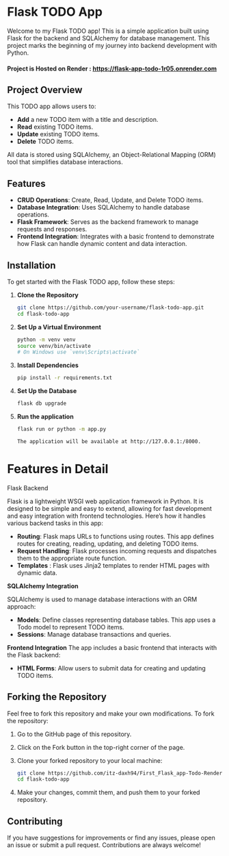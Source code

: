 # Flask TODO App

Welcome to my Flask TODO app! This is a simple application built using Flask for the backend and SQLAlchemy for database management. This project marks the beginning of my journey into backend development with Python.

#### Project is Hosted on Render : https://flask-app-todo-1r05.onrender.com

## Project Overview

This TODO app allows users to:

- **Add** a new TODO item with a title and description.
- **Read** existing TODO items.
- **Update** existing TODO items.
- **Delete** TODO items.

All data is stored using SQLAlchemy, an Object-Relational Mapping (ORM) tool that simplifies database interactions.

## Features

- **CRUD Operations**: Create, Read, Update, and Delete TODO items.
- **Database Integration**: Uses SQLAlchemy to handle database operations.
- **Flask Framework**: Serves as the backend framework to manage requests and responses.
- **Frontend Integration**: Integrates with a basic frontend to demonstrate how Flask can handle dynamic content and data interaction.

## Installation

To get started with the Flask TODO app, follow these steps:

1. **Clone the Repository**

   ```bash
   git clone https://github.com/your-username/flask-todo-app.git
   cd flask-todo-app

2. **Set Up a Virtual Environment**

   ```bash
   python -m venv venv
   source venv/bin/activate  
   # On Windows use `venv\Scripts\activate`
3. **Install Dependencies**

   ```bash
   pip install -r requirements.txt

4. **Set Up the Database**

   ```bash
   flask db upgrade
5. **Run the application**

   ```bash
   flask run or python -m app.py

   The application will be available at http://127.0.0.1:/8000.

# Features in Detail
Flask Backend

Flask is a lightweight WSGI web application framework in Python. It is designed to be simple and easy to extend, allowing for fast development and easy integration with frontend technologies. Here’s how it handles various backend tasks in this app:

- **Routing**: Flask maps URLs to functions using routes. This app defines routes for creating, reading, updating, and deleting TODO items.
- **Request Handling**: Flask processes incoming requests and dispatches them to the appropriate route function.
- **Templates** : Flask uses Jinja2 templates to render HTML pages with dynamic data.


**SQLAlchemy Integration**

SQLAlchemy is used to manage database interactions with an ORM approach:
- **Models**: Define classes representing database tables. This app uses a Todo model to represent TODO items.
- **Sessions**: Manage database transactions and queries.

**Frontend Integration**
The app includes a basic frontend that interacts with the Flask backend:
- **HTML Forms**: Allow users to submit data for creating and updating TODO items.


## Forking the Repository

Feel free to fork this repository and make your own modifications. To fork the repository:

1. Go to the GitHub page of this repository.

2. Click on the Fork button in the top-right corner of the page.

3. Clone your forked repository to your local machine:
    ```bash
    git clone https://github.com/itz-daxh94/First_Flask_app-Todo-Render
    cd flask-todo-app

4. Make your changes, commit them, and push them to your forked repository.


## Contributing

If you have suggestions for improvements or find any issues, please open an issue or submit a pull request. Contributions are always welcome!


